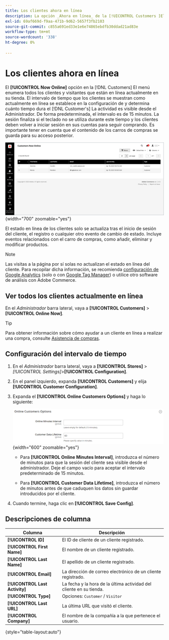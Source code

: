 ```yaml
---
title: Los clientes ahora en línea
description: La opción _Ahora en línea_ de la [!UICONTROL Customers ]El menú enumera todos los clientes y visitantes que están en línea actualmente en su tienda.
exl-id: 69af669d-f9aa-471b-9d62-5657f3fb2103
source-git-commit: c855a691ed33e1e6e74865ebdfb30ddad21ad83e
workflow-type: tm+mt
source-wordcount: '338'
ht-degree: 0%

---
```


# Los clientes ahora en línea

El **[!UICONTROL Now Online]** opción en la [!DNL Customers] El menú enumera todos los clientes y visitantes que están en línea actualmente en su tienda. El intervalo de tiempo que los clientes se muestran como actualmente en línea se establece en la configuración de y determina cuánto tiempo dura el [!DNL Customer's] La actividad es visible desde el Administrador. De forma predeterminada, el intervalo es de 15 minutos. La sesión finaliza si el teclado no se utiliza durante este tiempo y los clientes deben volver a iniciar sesión en sus cuentas para seguir comprando. Es importante tener en cuenta que el contenido de los carros de compras se guarda para su acceso posterior.

![Clientes en línea](assets/customers-now-online.png){width="700" zoomable="yes"}

El estado en línea de los clientes solo se actualiza tras el inicio de sesión del cliente, el registro o cualquier otro evento de cambio de estado. Incluye eventos relacionados con el carro de compras, como añadir, eliminar y modificar productos.

>[!NOTE]
>
>Las visitas a la página por sí solas no actualizan el estado en línea del cliente. Para recopilar dicha información, se recomienda [configuración de Google Analytics](../merchandising-promotions/google-analytics.md) (solo o con [Google Tag Manager](../merchandising-promotions/google-tag-manager.md)) o utilice otro software de análisis con Adobe Commerce.

## Ver todos los clientes actualmente en línea

En el _Administrador_ barra lateral, vaya a **[!UICONTROL Customers]** > **[!UICONTROL Online Now]**.

>[!TIP]
>
>Para obtener información sobre cómo ayudar a un cliente en línea a realizar una compra, consulte [Asistencia de compras](../stores-purchase/introduction.md#shopping-assistance).

## Configuración del intervalo de tiempo

1. En el _Administrador_ barra lateral, vaya a **[!UICONTROL Stores]** > _[!UICONTROL Settings]_>**[!UICONTROL Configuration]**.

1. En el panel izquierdo, expanda **[!UICONTROL Customers]** y elija **[!UICONTROL Customer Configuration]**.

1. Expanda el **[!UICONTROL Online Customers Options]** y haga lo siguiente:

   ![Opciones del cliente en línea](../configuration-reference/customers/assets/customer-configuration-online-customers-options.png){width="600" zoomable="yes"}

   - Para **[!UICONTROL Online Minutes Interval]**, introduzca el número de minutos para que la sesión del cliente sea visible desde el administrador. Deje el campo vacío para aceptar el intervalo predeterminado de 15 minutos.

   - Para **[!UICONTROL Customer Data Lifetime]**, introduzca el número de minutos antes de que caduquen los datos sin guardar introducidos por el cliente.

1. Cuando termine, haga clic en **[!UICONTROL Save Config]**.

## Descripciones de columna

| Columna | Descripción |
| --- | --- |
| **[!UICONTROL ID]** | El ID de cliente de un cliente registrado. |
| **[!UICONTROL First Name]** | El nombre de un cliente registrado. |
| **[!UICONTROL Last Name]** | El apellido de un cliente registrado. |
| **[!UICONTROL Email]** | La dirección de correo electrónico de un cliente registrado. |
| **[!UICONTROL Last Activity]** | La fecha y la hora de la última actividad del cliente en su tienda. |
| **[!UICONTROL Type]** | Opciones: `Customer` / `Visitor` |
| **[!UICONTROL Last URL]** | La última URL que visitó el cliente. |
| **[!UICONTROL Company]** | El nombre de la compañía a la que pertenece el usuario. |

{style="table-layout:auto"}
